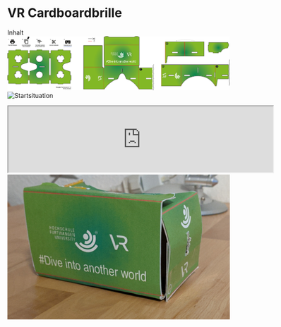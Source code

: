 # VR Cardboardbrille

Inhalt
<img src="img/hfu-vr.png" alt="Startsituation" width="600px">
<img src="img/cardboard_start.jpg" alt="Startsituation" width="600px">
<iframe src="https://www.youtube.com/watch?v=SCjFm7RzLWc&feature=youtu.be" title="Basteln" width="600px"></iframe>

<img src="img/Cardboard_fertig.png" alt="fertige Cardboardbrille" width="600px">
